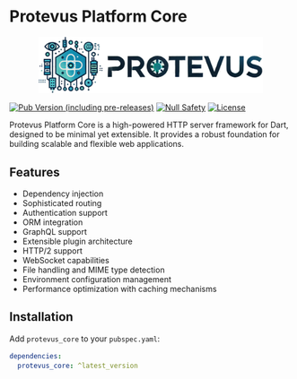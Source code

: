 # Protevus Platform Core

<p align="center"><img src="https://raw.githubusercontent.com/protevus/branding/main/protevus-logo-bg.png" alt="Protevus Logo" width="400"></p>

[![Pub Version (including pre-releases)](https://img.shields.io/pub/v/protevus_core?include_prereleases)](https://pub.dev/packages/protevus_core)
[![Null Safety](https://img.shields.io/badge/null-safety-brightgreen)](https://dart.dev/null-safety)
[![License](https://img.shields.io/github/license/protevus/platform)](https://github.com/protevus/platform/blob/main/packages/core/LICENSE)

Protevus Platform Core is a high-powered HTTP server framework for Dart, designed to be minimal yet extensible. It provides a robust foundation for building scalable and flexible web applications.

## Features

- Dependency injection
- Sophisticated routing
- Authentication support
- ORM integration
- GraphQL support
- Extensible plugin architecture
- HTTP/2 support
- WebSocket capabilities
- File handling and MIME type detection
- Environment configuration management
- Performance optimization with caching mechanisms

## Installation

Add `protevus_core` to your `pubspec.yaml`:

```yaml
dependencies:
  protevus_core: ^latest_version
```